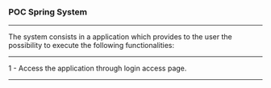 ### POC Spring System

___

The system consists in a application which provides to the user the possibility to execute the following functionalities:

___

1 - Access the application through login access page.
___

 